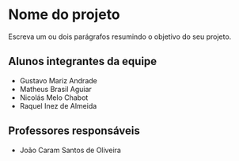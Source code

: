 # Nome do projeto
Escreva um ou dois parágrafos resumindo o objetivo do seu projeto.

## Alunos integrantes da equipe

* Gustavo Mariz Andrade
* Matheus Brasil Aguiar
* Nicolás Melo Chabot
* Raquel Inez de Almeida

## Professores responsáveis

* João Caram Santos de Oliveira

